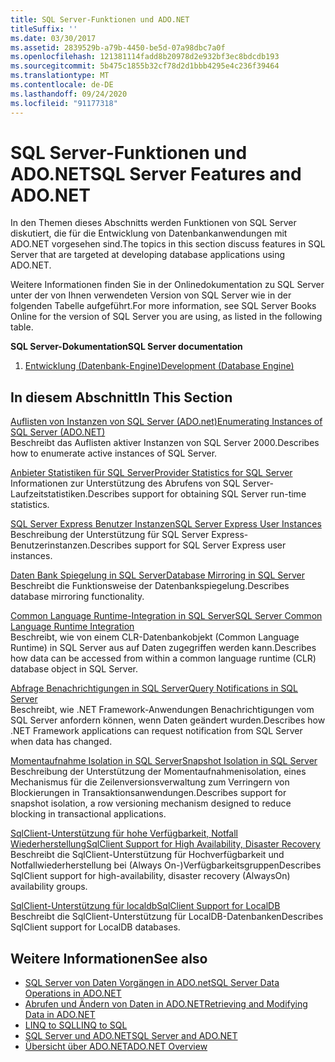 ```yaml
---
title: SQL Server-Funktionen und ADO.NET
titleSuffix: ''
ms.date: 03/30/2017
ms.assetid: 2839529b-a79b-4450-be5d-07a98dbc7a0f
ms.openlocfilehash: 121381114fadd8b20978d2e932bf3ec8bdcdb193
ms.sourcegitcommit: 5b475c1855b32cf78d2d1bbb4295e4c236f39464
ms.translationtype: MT
ms.contentlocale: de-DE
ms.lasthandoff: 09/24/2020
ms.locfileid: "91177318"
---
```

# <a name="sql-server-features-and-adonet"></a><span data-ttu-id="0c9f3-102">SQL Server-Funktionen und ADO.NET</span><span class="sxs-lookup"><span data-stu-id="0c9f3-102">SQL Server Features and ADO.NET</span></span>

<span data-ttu-id="0c9f3-103">In den Themen dieses Abschnitts werden Funktionen von SQL Server diskutiert, die für die Entwicklung von Datenbankanwendungen mit ADO.NET vorgesehen sind.</span><span class="sxs-lookup"><span data-stu-id="0c9f3-103">The topics in this section discuss features in SQL Server that are targeted at developing database applications using ADO.NET.</span></span>  
  
 <span data-ttu-id="0c9f3-104">Weitere Informationen finden Sie in der Onlinedokumentation zu SQL Server unter der von Ihnen verwendeten Version von SQL Server wie in der folgenden Tabelle aufgeführt.</span><span class="sxs-lookup"><span data-stu-id="0c9f3-104">For more information, see SQL Server Books Online for the version of SQL Server you are using, as listed in the following table.</span></span>  
  
 <span data-ttu-id="0c9f3-105">**SQL Server-Dokumentation**</span><span class="sxs-lookup"><span data-stu-id="0c9f3-105">**SQL Server documentation**</span></span>  
  
1. <span data-ttu-id="0c9f3-106">[Entwicklung (Datenbank-Engine)](/previous-versions/sql/sql-server-2008/bb500155(v=sql.100))</span><span class="sxs-lookup"><span data-stu-id="0c9f3-106">[Development (Database Engine)](/previous-versions/sql/sql-server-2008/bb500155(v=sql.100))</span></span>  
  
## <a name="in-this-section"></a><span data-ttu-id="0c9f3-107">In diesem Abschnitt</span><span class="sxs-lookup"><span data-stu-id="0c9f3-107">In This Section</span></span>  

 [<span data-ttu-id="0c9f3-108">Auflisten von Instanzen von SQL Server (ADO.net)</span><span class="sxs-lookup"><span data-stu-id="0c9f3-108">Enumerating Instances of SQL Server (ADO.NET)</span></span>](enumerating-instances-of-sql-server.md)  
 <span data-ttu-id="0c9f3-109">Beschreibt das Auflisten aktiver Instanzen von SQL Server 2000.</span><span class="sxs-lookup"><span data-stu-id="0c9f3-109">Describes how to enumerate active instances of SQL Server.</span></span>  
  
 [<span data-ttu-id="0c9f3-110">Anbieter Statistiken für SQL Server</span><span class="sxs-lookup"><span data-stu-id="0c9f3-110">Provider Statistics for SQL Server</span></span>](provider-statistics-for-sql-server.md)  
 <span data-ttu-id="0c9f3-111">Informationen zur Unterstützung des Abrufens von SQL Server-Laufzeitstatistiken.</span><span class="sxs-lookup"><span data-stu-id="0c9f3-111">Describes support for obtaining SQL Server run-time statistics.</span></span>  
  
 [<span data-ttu-id="0c9f3-112">SQL Server Express Benutzer Instanzen</span><span class="sxs-lookup"><span data-stu-id="0c9f3-112">SQL Server Express User Instances</span></span>](sql-server-express-user-instances.md)  
 <span data-ttu-id="0c9f3-113">Beschreibung der Unterstützung für SQL Server Express-Benutzerinstanzen.</span><span class="sxs-lookup"><span data-stu-id="0c9f3-113">Describes support for SQL Server Express user instances.</span></span>  
  
 [<span data-ttu-id="0c9f3-114">Daten Bank Spiegelung in SQL Server</span><span class="sxs-lookup"><span data-stu-id="0c9f3-114">Database Mirroring in SQL Server</span></span>](database-mirroring-in-sql-server.md)  
 <span data-ttu-id="0c9f3-115">Beschreibt die Funktionsweise der Datenbankspiegelung.</span><span class="sxs-lookup"><span data-stu-id="0c9f3-115">Describes database mirroring functionality.</span></span>  
  
 [<span data-ttu-id="0c9f3-116">Common Language Runtime-Integration in SQL Server</span><span class="sxs-lookup"><span data-stu-id="0c9f3-116">SQL Server Common Language Runtime Integration</span></span>](sql-server-common-language-runtime-integration.md)  
 <span data-ttu-id="0c9f3-117">Beschreibt, wie von einem CLR-Datenbankobjekt (Common Language Runtime) in SQL Server aus auf Daten zugegriffen werden kann.</span><span class="sxs-lookup"><span data-stu-id="0c9f3-117">Describes how data can be accessed from within a common language runtime (CLR) database object in SQL Server.</span></span>  
  
 [<span data-ttu-id="0c9f3-118">Abfrage Benachrichtigungen in SQL Server</span><span class="sxs-lookup"><span data-stu-id="0c9f3-118">Query Notifications in SQL Server</span></span>](query-notifications-in-sql-server.md)  
 <span data-ttu-id="0c9f3-119">Beschreibt, wie .NET Framework-Anwendungen Benachrichtigungen vom SQL Server anfordern können, wenn Daten geändert wurden.</span><span class="sxs-lookup"><span data-stu-id="0c9f3-119">Describes how .NET Framework applications can request notification from SQL Server when data has changed.</span></span>  
  
 [<span data-ttu-id="0c9f3-120">Momentaufnahme Isolation in SQL Server</span><span class="sxs-lookup"><span data-stu-id="0c9f3-120">Snapshot Isolation in SQL Server</span></span>](snapshot-isolation-in-sql-server.md)  
 <span data-ttu-id="0c9f3-121">Beschreibung der Unterstützung der Momentaufnahmenisolation, eines Mechanismus für die Zeilenversionsverwaltung zum Verringern von Blockierungen in Transaktionsanwendungen.</span><span class="sxs-lookup"><span data-stu-id="0c9f3-121">Describes support for snapshot isolation, a row versioning mechanism designed to reduce blocking in transactional applications.</span></span>  
  
 [<span data-ttu-id="0c9f3-122">SqlClient-Unterstützung für hohe Verfügbarkeit, Notfall Wiederherstellung</span><span class="sxs-lookup"><span data-stu-id="0c9f3-122">SqlClient Support for High Availability, Disaster Recovery</span></span>](sqlclient-support-for-high-availability-disaster-recovery.md)  
 <span data-ttu-id="0c9f3-123">Beschreibt die SqlClient-Unterstützung für Hochverfügbarkeit und Notfallwiederherstellung bei (Always On-)Verfügbarkeitsgruppen</span><span class="sxs-lookup"><span data-stu-id="0c9f3-123">Describes SqlClient support for high-availability, disaster recovery (AlwaysOn) availability groups.</span></span>  
  
 [<span data-ttu-id="0c9f3-124">SqlClient-Unterstützung für localdb</span><span class="sxs-lookup"><span data-stu-id="0c9f3-124">SqlClient Support for LocalDB</span></span>](sqlclient-support-for-localdb.md)  
 <span data-ttu-id="0c9f3-125">Beschreibt die SqlClient-Unterstützung für LocalDB-Datenbanken</span><span class="sxs-lookup"><span data-stu-id="0c9f3-125">Describes SqlClient support for LocalDB databases.</span></span>  
  
## <a name="see-also"></a><span data-ttu-id="0c9f3-126">Weitere Informationen</span><span class="sxs-lookup"><span data-stu-id="0c9f3-126">See also</span></span>

- [<span data-ttu-id="0c9f3-127">SQL Server von Daten Vorgängen in ADO.net</span><span class="sxs-lookup"><span data-stu-id="0c9f3-127">SQL Server Data Operations in ADO.NET</span></span>](sql-server-data-operations.md)
- [<span data-ttu-id="0c9f3-128">Abrufen und Ändern von Daten in ADO.NET</span><span class="sxs-lookup"><span data-stu-id="0c9f3-128">Retrieving and Modifying Data in ADO.NET</span></span>](../retrieving-and-modifying-data.md)
- [<span data-ttu-id="0c9f3-129">LINQ to SQL</span><span class="sxs-lookup"><span data-stu-id="0c9f3-129">LINQ to SQL</span></span>](./linq/index.md)
- [<span data-ttu-id="0c9f3-130">SQL Server und ADO.NET</span><span class="sxs-lookup"><span data-stu-id="0c9f3-130">SQL Server and ADO.NET</span></span>](index.md)
- [<span data-ttu-id="0c9f3-131">Übersicht über ADO.NET</span><span class="sxs-lookup"><span data-stu-id="0c9f3-131">ADO.NET Overview</span></span>](../ado-net-overview.md)

